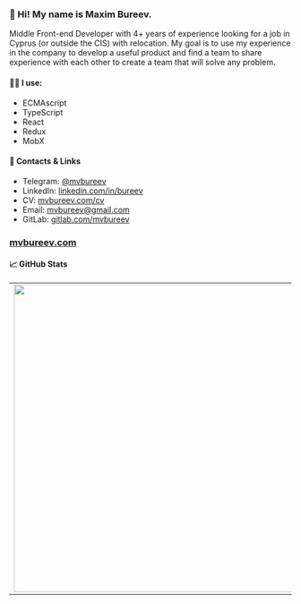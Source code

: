 ### 👋 Hi! My name is Maxim Bureev.

Middle Front-end Developer with 4+ years of experience looking for a job in Cyprus (or outside the CIS) with relocation.
My goal is to use my experience in the company to develop a useful product and find a team to share experience with each other to create a team that will solve any problem.

#### 🧑‍💻 I use:
- ECMAscript
- TypeScript
- React
- Redux
- MobX

#### 📣 Contacts & Links

* Telegram: [@mvbureev](https://t.me/mvbureev)
* LinkedIn: [linkedin.com/in/bureev](https://www.linkedin.com/in/bureev/)
* CV: [mvbureev.com/cv](https://mvbureev.com/public/Frontend_Bureev_CV.pdf)
* Email: mvbureev@gmail.com
* GitLab: [gitlab.com/mvbureev](https://gitlab.com/mvbureev)

### [mvbureev.com](https://mvbureev.com)


#### 📈 GitHub Stats
<p align="center">
  <table>
  <tr>
      <td><img width="550px" align="left" src="https://github-readme-stats.vercel.app/api?username=mvbureev&hide_border=true&count_private=true&layout=compact&hide_title=true&show_icons=true&theme=dark&icon_color=5194f0&bg_color=2E3239" /></td>
      <td><img width="550px" src="https://github-readme-stats.vercel.app/api/top-langs/?username=mvbureev&layout=compact&hide_border=true&hide_title=true&theme=dark&icon_color=5194f0&bg_color=2E3239" /></td>
  </tr>
</table>
</p>
